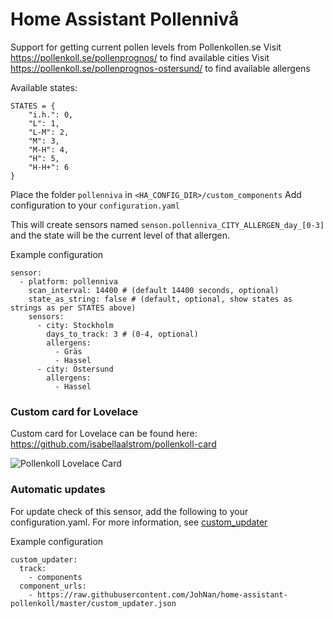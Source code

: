 # Home Assistant Pollennivå

Support for getting current pollen levels from Pollenkollen.se
Visit https://pollenkoll.se/pollenprognos/ to find available cities
Visit https://pollenkoll.se/pollenprognos-ostersund/ to find available allergens

Available states:

```
STATES = {
    "i.h.": 0,
    "L": 1,
    "L-M": 2,
    "M": 3,
    "M-H": 4,
    "H": 5,
    "H-H+": 6
}
``` 

Place the folder `pollenniva` in `<HA_CONFIG_DIR>/custom_components`
Add configuration to your `configuration.yaml`

This will create sensors named `senson.pollenniva_CITY_ALLERGEN_day_[0-3]` and the state will be the current level of that allergen.

Example configuration

```
sensor:
  - platform: pollenniva
    scan_interval: 14400 # (default 14400 seconds, optional)
    state_as_string: false # (default, optional, show states as strings as per STATES above)
    sensors:
      - city: Stockholm
        days_to_track: 3 # (0-4, optional)
        allergens:
          - Gräs
          - Hassel
      - city: Östersund
        allergens:
          - Hassel
```


### Custom card for Lovelace
Custom card for Lovelace can be found here:
https://github.com/isabellaalstrom/pollenkoll-card

<img src="https://github.com/isabellaalstrom/pollenkoll-card/blob/master/pollenkoll-card.png" alt="Pollenkoll Lovelace Card" />

### Automatic updates

For update check of this sensor, add the following to your configuration.yaml. For more information, see [custom_updater](https://github.com/custom-components/custom_updater)

Example configuration
```
custom_updater:
  track:
    - components
  component_urls:
    - https://raw.githubusercontent.com/JohNan/home-assistant-pollenkoll/master/custom_updater.json
```
